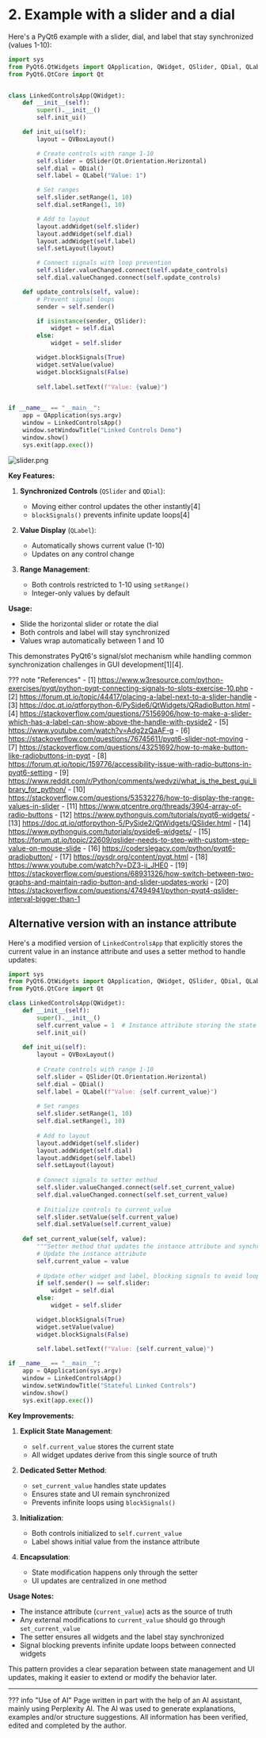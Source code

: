 # 2. Example with a slider and a dial

Here's a PyQt6 example with a slider, dial, and label that stay synchronized (values 1-10):

```python
import sys
from PyQt6.QtWidgets import QApplication, QWidget, QSlider, QDial, QLabel, QVBoxLayout
from PyQt6.QtCore import Qt


class LinkedControlsApp(QWidget):
    def __init__(self):
        super().__init__()
        self.init_ui()

    def init_ui(self):
        layout = QVBoxLayout()

        # Create controls with range 1-10
        self.slider = QSlider(Qt.Orientation.Horizontal)
        self.dial = QDial()
        self.label = QLabel("Value: 1")

        # Set ranges
        self.slider.setRange(1, 10)
        self.dial.setRange(1, 10)

        # Add to layout
        layout.addWidget(self.slider)
        layout.addWidget(self.dial)
        layout.addWidget(self.label)
        self.setLayout(layout)

        # Connect signals with loop prevention
        self.slider.valueChanged.connect(self.update_controls)
        self.dial.valueChanged.connect(self.update_controls)

    def update_controls(self, value):
        # Prevent signal loops
        sender = self.sender()

        if isinstance(sender, QSlider):
            widget = self.dial 
        else:
            widget = self.slider

        widget.blockSignals(True)
        widget.setValue(value)
        widget.blockSignals(False)
        
        self.label.setText(f"Value: {value}")


if __name__ == "__main__":
    app = QApplication(sys.argv)
    window = LinkedControlsApp()
    window.setWindowTitle("Linked Controls Demo")
    window.show()
    sys.exit(app.exec())
```

![slider.png](slider.png)

**Key Features:**

1. **Synchronized Controls** (`QSlider` and `QDial`):
    - Moving either control updates the other instantly[4]
    - `blockSignals()` prevents infinite update loops[4]

2. **Value Display** (`QLabel`):
    - Automatically shows current value (1-10)
    - Updates on any control change

3. **Range Management**:
    - Both controls restricted to 1-10 using `setRange()`
    - Integer-only values by default

**Usage:**

- Slide the horizontal slider or rotate the dial
- Both controls and label will stay synchronized
- Values wrap automatically between 1 and 10

This demonstrates PyQt6's signal/slot mechanism while handling common synchronization challenges in GUI
development[1][4].

??? note "References"
     - [1] https://www.w3resource.com/python-exercises/pyqt/python-pyqt-connecting-signals-to-slots-exercise-10.php
     - [2] https://forum.qt.io/topic/44417/placing-a-label-next-to-a-slider-handle
     - [3] https://doc.qt.io/qtforpython-6/PySide6/QtWidgets/QRadioButton.html
     - [4] https://stackoverflow.com/questions/75156906/how-to-make-a-slider-which-has-a-label-can-show-above-the-handle-with-pyside2
     - [5] https://www.youtube.com/watch?v=Adg2zQaAF-g
     - [6] https://stackoverflow.com/questions/76745611/pyqt6-slider-not-moving
     - [7] https://stackoverflow.com/questions/43251692/how-to-make-button-like-radiobuttons-in-pyqt
     - [8] https://forum.qt.io/topic/159776/accessibility-issue-with-radio-buttons-in-pyqt6-setting
     - [9] https://www.reddit.com/r/Python/comments/wedvzi/what_is_the_best_gui_library_for_python/
     - [10] https://stackoverflow.com/questions/53532276/how-to-display-the-range-values-in-slider
     - [11] https://www.qtcentre.org/threads/3904-array-of-radio-buttons
     - [12] https://www.pythonguis.com/tutorials/pyqt6-widgets/
     - [13] https://doc.qt.io/qtforpython-5/PySide2/QtWidgets/QSlider.html
     - [14] https://www.pythonguis.com/tutorials/pyside6-widgets/
     - [15] https://forum.qt.io/topic/22609/qslider-needs-to-step-with-custom-step-value-on-mouse-slide
     - [16] https://coderslegacy.com/python/pyqt6-qradiobutton/
     - [17] https://pysdr.org/content/pyqt.html
     - [18] https://www.youtube.com/watch?v=DZ3-ij_JHE0
     - [19] https://stackoverflow.com/questions/68931326/how-switch-between-two-graphs-and-maintain-radio-button-and-slider-updates-worki
     - [20] https://stackoverflow.com/questions/47494941/python-pyqt4-qslider-interval-bigger-than-1
   

## Alternative version with an instance attribute

Here's a modified version of `LinkedControlsApp` that explicitly stores the current value in an instance attribute 
and uses a setter method to handle updates:

```python
import sys
from PyQt6.QtWidgets import QApplication, QWidget, QSlider, QDial, QLabel, QVBoxLayout
from PyQt6.QtCore import Qt

class LinkedControlsApp(QWidget):
    def __init__(self):
        super().__init__()
        self.current_value = 1  # Instance attribute storing the state
        self.init_ui()
        
    def init_ui(self):
        layout = QVBoxLayout()
        
        # Create controls with range 1-10
        self.slider = QSlider(Qt.Orientation.Horizontal)
        self.dial = QDial()
        self.label = QLabel(f"Value: {self.current_value}")
        
        # Set ranges
        self.slider.setRange(1, 10)
        self.dial.setRange(1, 10)
        
        # Add to layout
        layout.addWidget(self.slider)
        layout.addWidget(self.dial)
        layout.addWidget(self.label)
        self.setLayout(layout)
        
        # Connect signals to setter method
        self.slider.valueChanged.connect(self.set_current_value)
        self.dial.valueChanged.connect(self.set_current_value)
        
        # Initialize controls to current_value
        self.slider.setValue(self.current_value)
        self.dial.setValue(self.current_value)
    
    def set_current_value(self, value):
        """Setter method that updates the instance attribute and synchronizes widgets"""
        # Update the instance attribute
        self.current_value = value
        
        # Update other widget and label, blocking signals to avoid loops
        if self.sender() == self.slider:
            widget = self.dial
        else:
            widget = self.slider

        widget.blockSignals(True)
        widget.setValue(value)
        widget.blockSignals(False)
        
        self.label.setText(f"Value: {self.current_value}")

if __name__ == "__main__":
    app = QApplication(sys.argv)
    window = LinkedControlsApp()
    window.setWindowTitle("Stateful Linked Controls")
    window.show()
    sys.exit(app.exec())
```

**Key Improvements:**
1. **Explicit State Management**:
   - `self.current_value` stores the current state
   - All widget updates derive from this single source of truth

2. **Dedicated Setter Method**:
   - `set_current_value` handles state updates
   - Ensures state and UI remain synchronized
   - Prevents infinite loops using `blockSignals()`

3. **Initialization**:
   - Both controls initialized to `self.current_value`
   - Label shows initial value from the instance attribute

4. **Encapsulation**:
   - State modification happens only through the setter
   - UI updates are centralized in one method

**Usage Notes:**
- The instance attribute (`current_value`) acts as the source of truth
- Any external modifications to `current_value` should go through `set_current_value`
- The setter ensures all widgets and the label stay synchronized
- Signal blocking prevents infinite update loops between connected widgets

This pattern provides a clear separation between state management and UI updates, making it easier to extend or 
modify the behavior later.





---------------

??? info "Use of AI"
        Page written in part with the help of an AI assistant, mainly using Perplexity AI. The AI was used to generate
        explanations, examples and/or structure suggestions. All information has been verified, edited and completed by 
        the author.